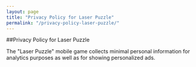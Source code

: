 ```yaml
---
layout: page
title: "Privacy Policy for Laser Puzzle"
permalink: "/privacy-policy-laser-puzzle/"
---
```

##Privacy Policy for Laser Puzzle

The "Laser Puzzle" mobile game collects minimal personal information for analytics purposes as well as for showing personalized ads.